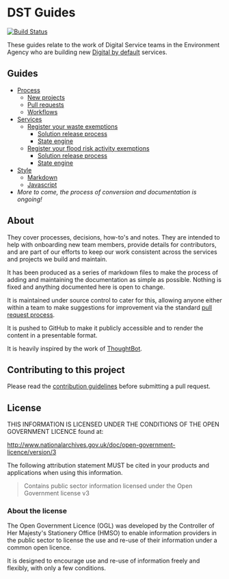 # DST Guides

[![Build Status](https://travis-ci.org/EnvironmentAgency/dst-guides.svg?branch=master)](https://travis-ci.org/EnvironmentAgency/dst-guides)

These guides relate to the work of Digital Service teams in the Environment Agency who are building new [Digital by default](https://www.gov.uk/service-manual/digital-by-default) services.

## Guides

- [Process](/process)
  - [New projects](/process/new_projects.md)
  - [Pull requests](/process/pull_request.md)
  - [Workflows](/process/workflows.md)
- [Services](/services)
  - [Register your waste exemptions](/services/wex)
    - [Solution release process](/services/wex/solution-release-process.md)
    - [State engine](/services/wex/state_engine.md)
  - [Register your flood risk activity exemptions](/services/frae)
    - [Solution release process](/services/frae/solution-release-process.md)
    - [State engine](/services/frae/state_engine.md)
- [Style](/style)
  - [Markdown](/style/markdown.md)
  - [Javascript](/style/javascript.md)
- *More to come, the process of conversion and documentation is ongoing!*

## About

They cover processes, decisions, how-to's and notes. They are intended to help with onboarding new team members, provide details for contributors, and are part of our efforts to keep our work consistent across the services and projects we build and maintain.

It has been produced as a series of markdown files to make the process of adding and maintaining the documentation as simple as possible. Nothing is fixed and anything documented here is open to change.

It is maintained under source control to cater for this, allowing anyone either within a team to make suggestions for improvement via the standard [pull request process](https://help.github.com/articles/using-pull-requests/).

It is pushed to GitHub to make it publicly accessible and to render the content in a presentable format.

It is heavily inspired by the work of [ThoughtBot](https://github.com/thoughtbot/guides).

## Contributing to this project

Please read the [contribution guidelines](/CONTRIBUTING.md) before submitting a pull request.

## License

THIS INFORMATION IS LICENSED UNDER THE CONDITIONS OF THE OPEN GOVERNMENT LICENCE found at:

<http://www.nationalarchives.gov.uk/doc/open-government-licence/version/3>

The following attribution statement MUST be cited in your products and applications when using this information.

>Contains public sector information licensed under the Open Government license v3

### About the license

The Open Government Licence (OGL) was developed by the Controller of Her Majesty's Stationery Office (HMSO) to enable information providers in the public sector to license the use and re-use of their information under a common open licence.

It is designed to encourage use and re-use of information freely and flexibly, with only a few conditions.
